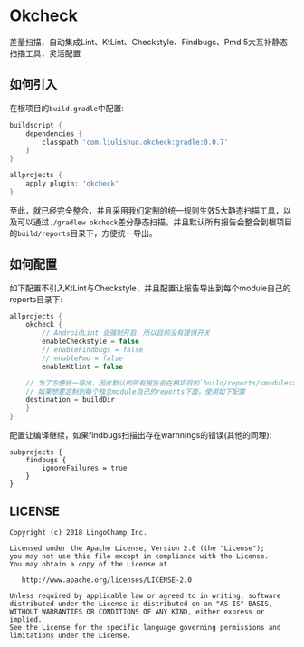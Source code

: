# Okcheck

差量扫描，自动集成Lint、KtLint、Checkstyle、Findbugs、Pmd 5大互补静态扫描工具，灵活配置

## 如何引入

在根项目的`build.gradle`中配置:

```groovy
buildscript {
    dependencies {
        classpath 'com.liulishuo.okcheck:gradle:0.0.7'
    }
}

allprojects {
    apply plugin: 'okcheck'
}
```

至此，就已经完全整合，并且采用我们定制的统一规则生效5大静态扫描工具，以及可以通过`./gradlew okcheck`差分静态扫描，并且默认所有报告会整合到根项目的`build/reports`目录下，方便统一导出。

## 如何配置

如下配置不引入KtLint与Checkstyle，并且配置让报告导出到每个module自己的reports目录下:

```groovy
allprojects {
    okcheck {
        // AndroidLint 会强制开启，所以目前没有提供开关
        enableCheckstyle = false
        // enableFindbugs = false
        // enablePmd = false
        enableKtlint = false

	// 为了方便统一导出，因此默认的所有报告会在根项目的`build/reports/<modules>/`下面
	// 如果想要定制到每个独立module自己的reports下面，使用如下配置
	destination = buildDir
    }
}
```

配置让编译继续，如果findbugs扫描出存在warnnings的错误(其他的同理):
```
subprojects {
    findbugs {
        ignoreFailures = true
    }
}
```

## LICENSE

```
Copyright (c) 2018 LingoChamp Inc.

Licensed under the Apache License, Version 2.0 (the "License");
you may not use this file except in compliance with the License.
You may obtain a copy of the License at

   http://www.apache.org/licenses/LICENSE-2.0

Unless required by applicable law or agreed to in writing, software
distributed under the License is distributed on an "AS IS" BASIS,
WITHOUT WARRANTIES OR CONDITIONS OF ANY KIND, either express or implied.
See the License for the specific language governing permissions and
limitations under the License.
```
